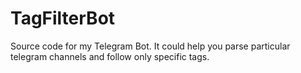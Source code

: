 # TagFilterBot
Source code for my Telegram Bot.
It could help you parse particular telegram channels and follow only specific tags.
